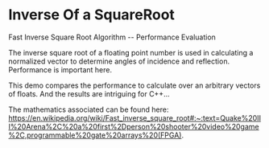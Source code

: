 # Inverse Of a SquareRoot

Fast Inverse Square Root Algorithm -- Performance Evaluation

The inverse square root of a floating point number is used in calculating a normalized vector to determine angles of incidence and reflection.
Performance is important here.

This demo compares the performance to calculate over an arbitrary vectors of floats.
And the results are intriguing for C++...

The mathematics associated can be found here:
https://en.wikipedia.org/wiki/Fast_inverse_square_root#:~:text=Quake%20III%20Arena%2C%20a%20first%2Dperson%20shooter%20video%20game%2C,programmable%20gate%20arrays%20(FPGA).




